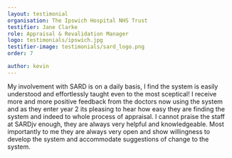 ```yaml
---
layout: testimonial
organisation: The Ipswich Hospital NHS Trust
testifier: Jane Clarke
role: Appraisal & Revalidation Manager
logo: testimonials/ipswich.jpg
testifier-image: testimonials/sard_logo.png
order: 7

author: kevin
---
```


My involvement with SARD is on a daily basis, I find the system is easily understood and effortlessly taught even to the most sceptical!  I receive more and more positive feedback from the doctors now using the system and as they enter year 2 its pleasing to hear how easy they are finding the system and indeed to whole process of appraisal. I cannot praise the staff at SARDjv enough, they are always very helpful and knowledgeable.  Most importantly to me they are always very open and show willingness to develop the system and accommodate suggestions of change to the system.
